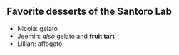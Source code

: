 ## Favorite desserts of the Santoro Lab
- Nicola: gelato
- Jeemin: _also_ gelato and **fruit tart**
- Lillian: affogato
